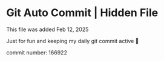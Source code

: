 # Git Auto Commit | Hidden File

This file was added Feb 12, 2025

Just for fun and keeping my daily git commit active 🤪

commit number: 166922
